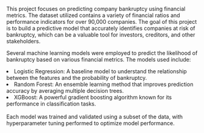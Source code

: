 This project focuses on predicting company bankruptcy using financial metrics. The dataset utilized contains a variety of financial ratios and performance indicators for over 90,000 companies. The goal of this project is to build a predictive model that accurately identifies companies at risk of bankruptcy, which can be a valuable tool for investors, creditors, and other stakeholders.

Several machine learning models were employed to predict the likelihood of bankruptcy based on various financial metrics. The models used include:

<li> Logistic Regression: A baseline model to understand the relationship between the features and the probability of bankruptcy. </li>
<li> Random Forest: An ensemble learning method that improves prediction accuracy by averaging multiple decision trees. </li>
<li> XGBoost: A powerful gradient boosting algorithm known for its performance in classification tasks.</li>
<br>
Each model was trained and validated using a subset of the data, with hyperparameter tuning performed to optimize model performance.
